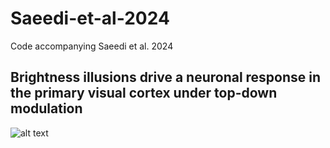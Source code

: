 # Saeedi-et-al-2024
Code accompanying Saeedi et al. 2024
## Brightness illusions drive a neuronal response in the primary visual cortex under top-down modulation 
![alt text](https://github.com/alirezasaeedi1988/Saeedi-et-al-2023/blob/main/fig%201.png?raw=true)
